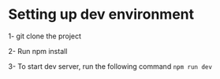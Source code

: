 # Setting up dev environment

1- git clone the project

2- Run npm install

3- To start dev server, run the following command
`npm run dev`
